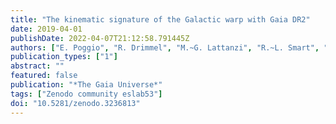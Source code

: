 ```yaml
---
title: "The kinematic signature of the Galactic warp with Gaia DR2"
date: 2019-04-01
publishDate: 2022-04-07T21:12:58.791445Z
authors: ["E. Poggio", "R. Drimmel", "M.~G. Lattanzi", "R.~L. Smart", "A. Spagna", "R. Andrae", "C.~A.~L. Bailer-Jones", "M. Fouesneau", "T. Antoja", "C. Babusiaux", "D.~W. Evans", "F. Figueras", "D. Katz", "C. Reylé", "A.~C. Robin", "M. Romero-Gómez", "G. Seabroke"]
publication_types: ["1"]
abstract: ""
featured: false
publication: "*The Gaia Universe*"
tags: ["Zenodo community eslab53"]
doi: "10.5281/zenodo.3236813"
---
```


